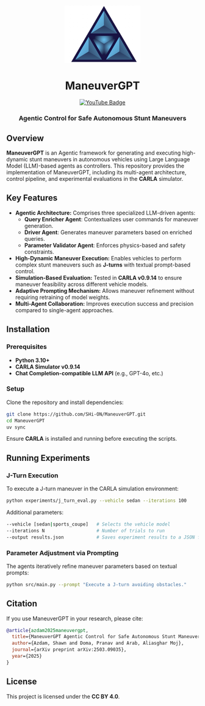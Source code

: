 <p align="center">
  <img src="res/ManeuverGPT-logo.png" alt="ManeuverGPT Logo" width="200">
</p>

<h1 align="center">ManeuverGPT</h1>

<p align="center">
  <a href="https://www.youtube.com/playlist?list=PLMcjQ-k9Bg8RPpmOUefSjn8F1C1TC2hTX" target="_blank">
    <img src="https://img.shields.io/badge/YouTube-FF0000?style=flat&logo=youtube&logoColor=white&labelColor=black&borderRadius=20" alt="YouTube Badge">
  </a>
</p>

<h3 align="center">Agentic Control for Safe Autonomous Stunt Maneuvers</h3>


## Overview

**ManeuverGPT** is an Agentic framework for generating and executing
high-dynamic stunt maneuvers in autonomous vehicles using Large Language
Model (LLM)-based agents as controllers.
This repository provides the implementation of
ManeuverGPT, including its multi-agent architecture, control pipeline, and
experimental evaluations in the **CARLA** simulator.

## Key Features

- **Agentic Architecture:** Comprises three specialized LLM-driven agents:
    - **Query Enricher Agent**: Contextualizes user commands for maneuver
      generation.
    - **Driver Agent**: Generates maneuver parameters based on enriched
      queries.
    - **Parameter Validator Agent**: Enforces physics-based and safety
      constraints.
- **High-Dynamic Maneuver Execution:** Enables vehicles to perform complex
  stunt maneuvers such as **J-turns** with textual prompt-based control.
- **Simulation-Based Evaluation:** Tested in **CARLA v0.9.14** to ensure
  maneuver feasibility across different vehicle models.
- **Adaptive Prompting Mechanism:** Allows maneuver refinement without
  requiring retraining of model weights.
- **Multi-Agent Collaboration:** Improves execution success and precision
  compared to single-agent approaches.

## Installation

### Prerequisites

- **Python 3.10+**
- **CARLA Simulator v0.9.14**
- **Chat Completion-compatible LLM API** (e.g., GPT-4o, etc.)

### Setup

Clone the repository and install dependencies:

```sh
git clone https://github.com/SHi-ON/ManeuverGPT.git
cd ManeuverGPT
uv sync
```

Ensure **CARLA** is installed and running before executing the scripts.

## Running Experiments

### J-Turn Execution

To execute a J-turn maneuver in the CARLA simulation environment:

```sh
python experiments/j_turn_eval.py --vehicle sedan --iterations 100
```

Additional parameters:

```sh
--vehicle [sedan|sports_coupe]   # Selects the vehicle model
--iterations N                   # Number of trials to run
--output results.json            # Saves experiment results to a JSON file
```

### Parameter Adjustment via Prompting

The agents iteratively refine maneuver parameters based on textual prompts:

```sh
python src/main.py --prompt "Execute a J-turn avoiding obstacles."
```

## Citation

If you use ManeuverGPT in your research, please cite:

```bibtex
@article{azdam2025maneuvergpt,
  title={ManeuverGPT Agentic Control for Safe Autonomous Stunt Maneuvers},
  author={Azdam, Shawn and Doma, Pranav and Arab, Aliasghar Moj},
  journal={arXiv preprint arXiv:2503.09035},
  year={2025}
}
```

## License

This project is licensed under the **CC BY 4.0**.

